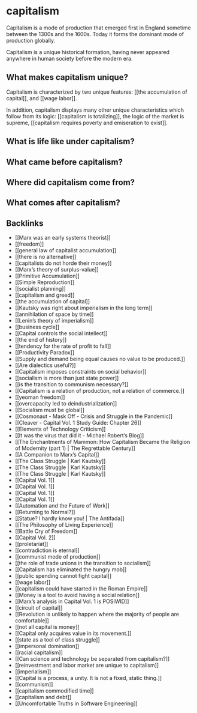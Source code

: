 # capitalism

Capitalism is a mode of production that emerged first in England sometime between the 1300s and the 1600s. Today it forms the dominant mode of production globally.

Capitalism is a unique historical formation, having never appeared anywhere in human society before the modern era.


## What makes capitalism unique?

Capitalism is characterized by two unique features: [[the accumulation of capital]], and [[wage labor]].

In addition, capitalism displays many other unique characteristics which follow from its logic: [[capitalism is totalizing]], the logic of the market is supreme, [[capitalism requires poverty and emiseration to exist]].


## What is life like under capitalism?


## What came before capitalism?


## Where did capitalism come from?


## What comes after capitalism?


## Backlinks

-   [[Marx was an early systems theorist]]
-   [[freedom]]
-   [[general law of capitalist accumulation]]
-   [[there is no alternative]]
-   [[capitalists do not horde their money]]
-   [[Marx&rsquo;s theory of surplus-value]]
-   [[Primitive Accumulation]]
-   [[Simple Reproduction]]
-   [[socialist planning]]
-   [[capitalism and greed]]
-   [[the accumulation of capital]]
-   [[Kautsky was right about imperialism in the long term]]
-   [[annihilation of space by time]]
-   [[Lenin&rsquo;s theory of imperialism]]
-   [[business cycle]]
-   [[Capital controls the social intellect]]
-   [[the end of history]]
-   [[tendency for the rate of profit to fall]]
-   [[Productivity Paradox]]
-   [[Supply and demand being equal causes no value to be produced.]]
-   [[Are dialectics useful?]]
-   [[Capitalism imposes constraints on social behavior]]
-   [[socialism is more than just state power]]
-   [[is the transition to communism necessary?]]
-   [[Capitalism is a relation of production, not a relation of commerce.]]
-   [[yeoman freedom]]
-   [[overcapacity led to deindustrialization]]
-   [[Socialism must be global]]
-   [[Cosmonaut - Mask Off - Crisis and Struggle in the Pandemic]]
-   [[Cleaver - Capital Vol. 1 Study Guide: Chapter 26]]
-   [[Elements of Technology Criticism]]
-   [[It was the virus that did it - Michael Robert&rsquo;s Blog]]
-   [[The Enchantments of Mammon: How Capitalism Became the Religion of Modernity (part 1) | The Regrettable Century]]
-   [[A Companion to Marx&rsquo;s Capital]]
-   [[The Class Struggle | Karl Kautsky]]
-   [[The Class Struggle | Karl Kautsky]]
-   [[The Class Struggle | Karl Kautsky]]
-   [[Capital Vol. 1]]
-   [[Capital Vol. 1]]
-   [[Capital Vol. 1]]
-   [[Capital Vol. 1]]
-   [[Automation and the Future of Work]]
-   [[Returning to Normal?]]
-   [[Statue? I hardly know you! | The Antifada]]
-   [[The Philosophy of Living Experience]]
-   [[Battle Cry of Freedom]]
-   [[Capital Vol. 2]]
-   [[proletariat]]
-   [[contradiction is eternal]]
-   [[communist mode of production]]
-   [[the role of trade unions in the transition to socialism]]
-   [[Capitalism has eliminated the hungry mob]]
-   [[public spending cannot fight capital]]
-   [[wage labor]]
-   [[capitalism could have started in the Roman Empire]]
-   [[Money is a tool to avoid having a social relation]]
-   [[Marx&rsquo;s analysis in Capital Vol. 1 is POSIWID]]
-   [[circuit of capital]]
-   [[Revolution is unlikely to happen where the majority of people are comfortable]]
-   [[not all capital is money]]
-   [[Capital only acquires value in its movement.]]
-   [[state as a tool of class struggle]]
-   [[impersonal domination]]
-   [[racial capitalism]]
-   [[Can science and technology be separated from capitalism?]]
-   [[reinvestment and labor market are unique to capitalism]]
-   [[imperialism]]
-   [[Capital is a process, a unity. It is not a fixed, static thing.]]
-   [[communism]]
-   [[capitalism commodified time]]
-   [[capitalism and debt]]
-   [[Uncomfortable Truths in Software Engineering]]
